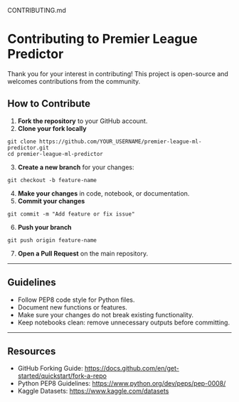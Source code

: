 CONTRIBUTING.md

# Contributing to Premier League Predictor

Thank you for your interest in contributing! This project is open-source and welcomes contributions from the community.

## How to Contribute

1. **Fork the repository** to your GitHub account.
2. **Clone your fork locally**
```
git clone https://github.com/YOUR_USERNAME/premier-league-ml-predictor.git
cd premier-league-ml-predictor
```
3. **Create a new branch** for your changes:
```
git checkout -b feature-name
```
4. **Make your changes** in code, notebook, or documentation.
5. **Commit your changes**
```
git commit -m "Add feature or fix issue"
```
6. **Push your branch**
```
git push origin feature-name
```
7. **Open a Pull Request** on the main repository.

---

## Guidelines

- Follow PEP8 code style for Python files.
- Document new functions or features.
- Make sure your changes do not break existing functionality.
- Keep notebooks clean: remove unnecessary outputs before committing.

---

## Resources

- GitHub Forking Guide: https://docs.github.com/en/get-started/quickstart/fork-a-repo
- Python PEP8 Guidelines: https://www.python.org/dev/peps/pep-0008/
- Kaggle Datasets: https://www.kaggle.com/datasets